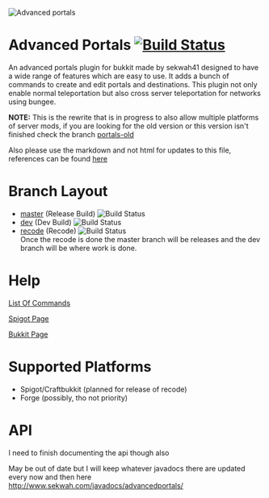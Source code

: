 ![Advanced portals](https://i.imgur.com/UIF6cQR.png)

Advanced Portals [![Build Status](https://travis-ci.org/sekwah41/Advanced-Portals.svg?branch=recode)](https://travis-ci.org/sekwah41/Advanced-Portals/branches)
================
An advanced portals plugin for bukkit made by sekwah41 designed to have a wide range of features which are easy to use. It adds a bunch of commands to create and edit portals and destinations. This plugin not only enable normal teleportation but also cross server teleportation for networks using bungee.

**NOTE:** This is the rewrite that is in progress to also allow multiple platforms of server mods, if you are looking for the old version or this version isn't finished check the branch [portals-old](https://github.com/sekwah41/Advanced-Portals/tree/portals-old)

Also please use the markdown and not html for updates to this file, references can be found [here](https://github.com/adam-p/markdown-here/wiki/Markdown-Cheatsheet)

# Branch Layout
 * [master](https://github.com/sekwah41/Advanced-Portals/) (Release Build) ![Build Status](https://travis-ci.org/sekwah41/Advanced-Portals.svg?branch=master)  
 * [dev](https://github.com/sekwah41/Advanced-Portals/tree/dev) (Dev Build) ![Build Status](https://travis-ci.org/sekwah41/Advanced-Portals.svg?branch=dev)  
 * [recode](https://github.com/sekwah41/Advanced-Portals/tree/recode) (Recode) ![Build Status](https://travis-ci.org/sekwah41/Advanced-Portals.svg?branch=recode)  
Once the recode is done the master branch will be releases and the dev branch will be where work is done.

# Help

[List Of Commands](https://github.com/sekwah41/Advanced-Portals/wiki/Commands)

[Spigot Page](https://www.spigotmc.org/resources/advanced-portals.14356/)

[Bukkit Page](http://dev.bukkit.org/bukkit-plugins/advanced-portals/)

# Supported Platforms

 * Spigot/Craftbukkit (planned for release of recode)
 * Forge (possibly, tho not priority)

# API
I need to finish documenting the api though also 

May be out of date but I will keep whatever javadocs there are updated every now and then here
http://www.sekwah.com/javadocs/advancedportals/

